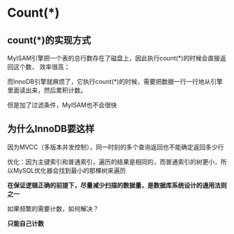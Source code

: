 # Count(*)

## count(*)的实现方式

MyISAM引擎把一个表的总行数存在了磁盘上，因此执行count(*)的时候会直接返回这个数， 效率很高； 

而InnoDB引擎就麻烦了，它执行count(*)的时候，需要把数据一行一行地从引擎里面读出来，然后累积计数。 



但是加了过滤条件，MyISAM也不会很快
## 为什么InnoDB要这样

因为MVCC（多版本并发控制），同一时刻的多个查询返回也不能确定返回多少行



优化：因为主键索引和普通索引，遍历的结果是相同的，而普通索引的树更小，所以MySQL优化器会找到最小的那棵树来遍历

**在保证逻辑正确的前提下，尽量减少扫描的数据量，是数据库系统设计的通用法则之一**



如果频繁的需要计数，如何解决？

**只能自己计数**
